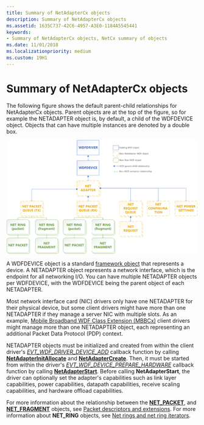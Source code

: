 ```yaml
---
title: Summary of NetAdapterCx objects
description: Summary of NetAdapterCx objects
ms.assetid: 1635C737-42C6-4957-A3E0-1184A5545441
keywords:
- Summary of NetAdapterCx objects, NetCx summary of objects
ms.date: 11/01/2018
ms.localizationpriority: medium
ms.custom: 19H1
---
```


# Summary of NetAdapterCx objects

The following figure shows the default parent-child relationships for NetAdapterCx objects. Parent objects are at the top of the figure, so for example the NETADAPTER object is, by default, a child of the WDFDEVICE object. Objects that can have multiple instances are denoted by a double box.

![Summary of NetAdapterCx objects for a NetAdapterCx client driver](images/netcx-adapter-object-model.png "Summary of NetAdapterCx objects for a NetAdapterCx client driver")

A WDFDEVICE object is a standard [framework object](../wdf/wdf-objects.md) that represents a device. A NETADAPTER object represents a network interface, which is the endpoint for all networking I/O. You can have multiple NETADAPTER objects per WDFDEVICE, with the WDFDEVICE being the parent object of each NETADAPTER.

Most network interface card (NIC) drivers only have one NETADAPTER for their physical device, but some client drivers might have more than one NETADAPTER if they manage a server NIC with multiple slots. As an example, [Mobile Broadband WDF Class Extension (MBBCx)](mobile-broadband-mbb-wdf-class-extension-mbbcx.md) client drivers might manage more than one NETADAPTER object, each representing an additional Packet Data Protocol (PDP) context. 

NETADAPTER objects must be initialized and created from within the client driver's [*EVT_WDF_DRIVER_DEVICE_ADD*](https://docs.microsoft.com/windows-hardware/drivers/ddi/wdfdriver/nc-wdfdriver-evt_wdf_driver_device_add) callback function by calling [**NetAdapterInitAllocate**](https://docs.microsoft.com/windows-hardware/drivers/ddi/netadapter/nf-netadapter-netadapterinitallocate) and [**NetAdapterCreate**](https://docs.microsoft.com/windows-hardware/drivers/ddi/netadapter/nf-netadapter-netadaptercreate). Then, it must be started from within the driver's [*EVT_WDF_DEVICE_PREPARE_HARDWARE*](https://docs.microsoft.com/windows-hardware/drivers/ddi/wdfdevice/nc-wdfdevice-evt_wdf_device_prepare_hardware) callback function by calling [**NetAdapterStart**](https://docs.microsoft.com/windows-hardware/drivers/ddi/netadapter/nf-netadapter-netadapterstart). Before calling **NetAdapterStart**, the driver can optionally set the adapter's capabilities such as link layer capabilities, power capabilities, datapath capabilities, receive scaling capabilities, and hardware offload capabilities.

For more information about the relationship between the [**NET_PACKET**](https://docs.microsoft.com/windows-hardware/drivers/ddi/netpacket/ns-netpacket-_net_packet), and [**NET_FRAGMENT**](https://docs.microsoft.com/windows-hardware/drivers/ddi/netpacket/ns-netpacket-_net_packet_fragment) objects, see [Packet descriptors and extensions](packet-descriptors-and-extensions.md). For more information about **NET_RING** objects, see [Net rings and net ring iterators](net-rings-and-net-ring-iterators.md).
